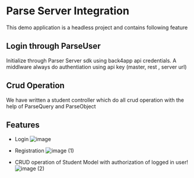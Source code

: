 <h1>Parse Server Integration</h1>
<p>This demo application is a headless project and contains following feature</p>

## Login through ParseUser

Initialize through Parser Server sdk using back4app api credentials. A middlware always do authentiation using api key (master, rest , server url)

## Crud Operation

We have written a student controller which do all crud operation with the help of ParseQuery and ParseObject

## Features

- Login
        ![image](https://github.com/aliabbas-2012/parse-server-integration/assets/2234215/a466b881-9109-47dd-b12f-364ec4f3bd46)

- Registration
     ![image (1)](https://github.com/aliabbas-2012/parse-server-integration/assets/2234215/cb723787-7837-405d-b52d-05da7ec2e763)

- CRUD operation of Student Model with authorization of logged in user!
     ![image (2)](https://github.com/aliabbas-2012/parse-server-integration/assets/2234215/cf88881c-9180-413c-a98f-b6d40f3e0ee7)
    

